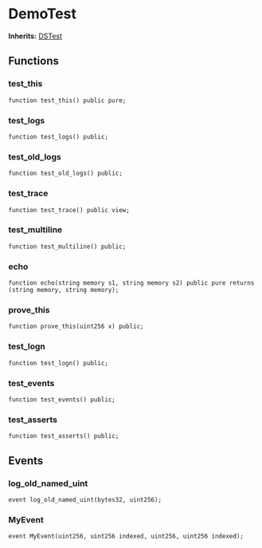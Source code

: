 # DemoTest
**Inherits:**
[DSTest](/lib/forge-std/lib/ds-test/src/test.sol/contract.DSTest.md)


## Functions
### test_this


```solidity
function test_this() public pure;
```

### test_logs


```solidity
function test_logs() public;
```

### test_old_logs


```solidity
function test_old_logs() public;
```

### test_trace


```solidity
function test_trace() public view;
```

### test_multiline


```solidity
function test_multiline() public;
```

### echo


```solidity
function echo(string memory s1, string memory s2) public pure returns (string memory, string memory);
```

### prove_this


```solidity
function prove_this(uint256 x) public;
```

### test_logn


```solidity
function test_logn() public;
```

### test_events


```solidity
function test_events() public;
```

### test_asserts


```solidity
function test_asserts() public;
```

## Events
### log_old_named_uint

```solidity
event log_old_named_uint(bytes32, uint256);
```

### MyEvent

```solidity
event MyEvent(uint256, uint256 indexed, uint256, uint256 indexed);
```

